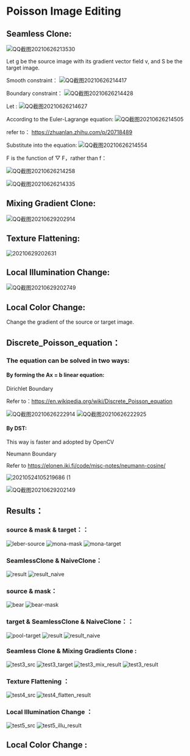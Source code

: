 Poisson Image Editing
=====
## Seamless Clone:
![QQ截图20210626213530](https://user-images.githubusercontent.com/81803879/123514618-76cdce80-d6c6-11eb-8cee-6a47a9fbfd93.png)

Let g be the source image with its gradient vector field v, and S be the target image.

Smooth constraint：
![QQ截图20210626214417](https://user-images.githubusercontent.com/81803879/123514894-b6e18100-d6c7-11eb-92cd-15e083e83dbc.png)


Boundary constraint：
![QQ截图20210626214428](https://user-images.githubusercontent.com/81803879/123514898-bba63500-d6c7-11eb-8d5c-974ef51c30f1.png)

Let : ![QQ截图20210626214627](https://user-images.githubusercontent.com/81803879/123514943-0031d080-d6c8-11eb-8c15-eb6f4f8f5ce5.png)

According to the Euler-Lagrange equation:
![QQ截图20210626214505](https://user-images.githubusercontent.com/81803879/123514907-ca8ce780-d6c7-11eb-9c2a-7afc008b3711.png)

refer to：
https://zhuanlan.zhihu.com/p/20718489

Substitute into the equation:
![QQ截图20210626214554](https://user-images.githubusercontent.com/81803879/123514929-e85a4c80-d6c7-11eb-92c8-21fde07f939e.png)

F is the function of ▽ F，rather than f：

![QQ截图20210626214258](https://user-images.githubusercontent.com/81803879/123514855-80a40180-d6c7-11eb-9bc0-1b87843fe5b9.png)

![QQ截图20210626214335](https://user-images.githubusercontent.com/81803879/123514871-944f6800-d6c7-11eb-9e6d-45cf05701c09.png)

## Mixing Gradient Clone:

![QQ截图20210629202914](https://user-images.githubusercontent.com/81803879/123797376-b12eaa00-d918-11eb-8fda-fbb624627344.png)

## Texture Flattening:

![20210629202631](https://user-images.githubusercontent.com/81803879/123797019-585f1180-d918-11eb-92a2-4bf8488842cf.png)

## Local Illumination Change:

![QQ截图20210629202749](https://user-images.githubusercontent.com/81803879/123797157-7b89c100-d918-11eb-9112-b7458f6c784b.png)

## Local Color Change:

Change the gradient of the source or target image.



## Discrete_Poisson_equation：

### The equation can be solved in two ways: 
#### By forming the Ax = b linear equation:

Dirichlet Boundary

Refer to：https://en.wikipedia.org/wiki/Discrete_Poisson_equation

![QQ截图20210626222914](https://user-images.githubusercontent.com/81803879/123516311-075bdd00-d6ce-11eb-9a1b-fc2fc738fec6.png)
![QQ截图20210626222925](https://user-images.githubusercontent.com/81803879/123516313-0925a080-d6ce-11eb-924f-6dbfa93b849a.png)

#### By DST:
This way is faster and adopted by OpenCV

Neumann Boundary

Refer to https://elonen.iki.fi/code/misc-notes/neumann-cosine/

![20210524105219686 (1](https://user-images.githubusercontent.com/81803879/123796723-fef6e280-d917-11eb-9af5-f113c762051f.png)


![QQ截图20210629202149](https://user-images.githubusercontent.com/81803879/123796370-a6bfe080-d917-11eb-81aa-70fbbaa60f0a.png)

## Results：

### source   &   mask   &   target：：

![leber-source](https://user-images.githubusercontent.com/81803879/123516484-d16b2880-d6ce-11eb-8a7f-523e03d6304e.jpg)
![mona-mask](https://user-images.githubusercontent.com/81803879/123516486-d4feaf80-d6ce-11eb-8c2a-ce65f436a251.jpg)
![mona-target](https://user-images.githubusercontent.com/81803879/123516490-dd56ea80-d6ce-11eb-8caf-9bf61de32264.jpg)

### SeamlessClone   &   NaiveClone：

![result](https://user-images.githubusercontent.com/81803879/123516406-82bd8e80-d6ce-11eb-9b85-970b5cbf8851.png)
![result_naive](https://user-images.githubusercontent.com/81803879/123516439-a7b20180-d6ce-11eb-93af-743a55d5c9b3.png)


### source   &   mask：

![bear](https://user-images.githubusercontent.com/81803879/123515127-d75e0b00-d6c8-11eb-8ec7-6749e2010e66.jpg)
![bear-mask](https://user-images.githubusercontent.com/81803879/123515132-d9c06500-d6c8-11eb-87a0-1ff33b926ac3.jpg)

### target   &   SeamlessClone   &   NaiveClone：：

![pool-target](https://user-images.githubusercontent.com/81803879/123516537-2f980b80-d6cf-11eb-86ba-230ddff16d40.jpg)
![result](https://user-images.githubusercontent.com/81803879/123516526-13946a00-d6cf-11eb-9884-5624824c9046.png)
![result_naive](https://user-images.githubusercontent.com/81803879/123516529-1727f100-d6cf-11eb-9cfd-c1825847a62a.png)

### Seamless Clone   &   Mixing Gradients Clone   :

![test3_src](https://user-images.githubusercontent.com/81803879/123795430-99562680-d916-11eb-87bf-8befbb705061.jpg)
![test3_target](https://user-images.githubusercontent.com/81803879/123795591-bf7bc680-d916-11eb-95a5-71b688361c99.jpg)
![test3_mix_result](https://user-images.githubusercontent.com/81803879/123795600-c1de2080-d916-11eb-9663-5af873535fa6.jpg)
![test3_result](https://user-images.githubusercontent.com/81803879/123795605-c3a7e400-d916-11eb-9d94-1444f1c0718d.jpg)

### Texture Flattening   ：

![test4_src](https://user-images.githubusercontent.com/81803879/123795840-049ff880-d917-11eb-96ab-301d7e24a459.jpg)
![test4_flatten_result](https://user-images.githubusercontent.com/81803879/123795795-f8b43680-d916-11eb-8e0f-57f2ea8d3e18.jpg)

### Local Illumination Change   ：

![test5_src](https://user-images.githubusercontent.com/81803879/123795938-24372100-d917-11eb-9724-f68e50254deb.jpg)
![test5_illu_result](https://user-images.githubusercontent.com/81803879/123795946-2600e480-d917-11eb-8428-4fa04f75d5c1.jpg)

## Local Color Change   :
